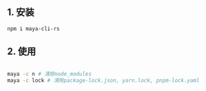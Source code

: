 ## 1. 安装

```
npm i maya-cli-rs
```

## 2. 使用

```bash

maya -c n # 清除node_modules
maya -c lock # 清除package-lock.json, yarn.lock, pnpm-lock.yaml
```
